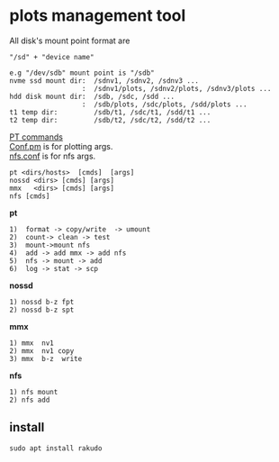 # plots management tool


All disk's mount point format are 
```
"/sd" + "device name"
```
```
e.g "/dev/sdb" mount point is "/sdb"  
nvme ssd mount dir:  /sdnv1, /sdnv2, /sdnv3 ...     
                  :  /sdnv1/plots, /sdnv2/plots, /sdnv3/plots ...   
hdd disk mount dir:  /sdb, /sdc, /sdd ...   
                  :  /sdb/plots, /sdc/plots, /sdd/plots ...    
t1 temp dir:         /sdb/t1, /sdc/t1, /sdd/t1 ...   
t2 temp dir:         /sdb/t2, /sdc/t2, /sdd/t2 ...   
```

[PT commands](https://github.com/plotgeek/pt/blob/memplot/PT.png)   
[Conf.pm](https://github.com/plotgeek/pt/blob/memplot/Conf.pm) is for plotting args.  
[nfs.conf](https://github.com/plotgeek/pt/blob/memplot/nfs.conf) is for nfs args.  
```
pt <dirs/hosts>  [cmds]  [args]  
nossd <dirs> [cmds] [args]  
mmx   <dirs> [cmds] [args]   
nfs [cmds]
```

$\mathbf{pt}$  
```
1)  format -> copy/write  -> umount  
2)  count-> clean -> test 
3)  mount->mount nfs  
4)  add -> add mmx -> add nfs     
5)  nfs -> mount -> add   
6)  log -> stat -> scp 
```
$\mathbf{nossd}$  
```
1) nossd b-z fpt
2) nossd b-z spt
```
$\mathbf{mmx}$ 

```
1) mmx  nv1   
2) mmx  nv1 copy  
3) mmx  b-z  write  
```
$\mathbf{nfs}$ 
```
1) nfs mount
2) nfs add
```


## install
```
sudo apt install rakudo
```





